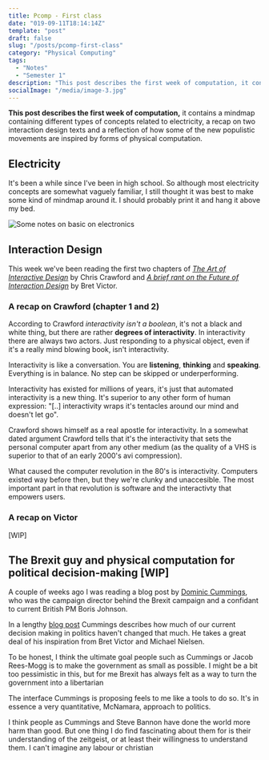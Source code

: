 ```yaml
---
title: Pcomp - First class
date: "019-09-11T18:14:14Z"
template: "post"
draft: false
slug: "/posts/pcomp-first-class"
category: "Physical Computing"
tags:
  - "Notes"
  - "Semester 1"
description: "This post describes the first week of computation, it contains a mindmap containing different types of concepts related to electricity, a recap on two interaction design texts and a reflection of how some of the new populistic movements are inspired by forms of physical computation."
socialImage: "/media/image-3.jpg"
---
```


**This post describes the first week of computation,** it contains a mindmap containing different types of concepts related to electricity, a recap on two interaction design texts and a reflection of how some of the new populistic movements are inspired by forms of physical computation.

## Electricity

It's been a while since I've been in high school. So although most electricity concepts are somewhat vaguely familiar, I still thought it was best to make some kind of mindmap around it. I should probably print it and hang it above my bed. 

![Some notes on basic on electronics](/media/electricity.png)

## Interaction Design

This week we've been reading the first two chapters of *[The Art of Interactive Design](https://www.goodreads.com/book/show/981377.The_Art_of_Interactive_Design)* by Chris Crawford and *[A brief rant on the Future of Interaction Design](http://worrydream.com/ABriefRantOnTheFutureOfInteractionDesign/)* by Bret Victor.

### A recap on Crawford (chapter 1 and 2)

According to Crawford *interactivity isn't a boolean*, it's not a black and white thing, but there are rather **degrees of interactivity**. In interactivity there are always two actors. Just responding to a physical object, even if it's a really mind blowing book, isn't interactivity. 

Interactivity is like a conversation. You are **listening**, **thinking** and **speaking**. Everything is in balance. No step can be skipped or underperforming.

Interactivity has existed for millions of years, it's just that automated interactivity is a new thing. It's superior to any other form of human expression: "[..] interactivity wraps it's tentacles around our mind and doesn't let go".

Crawford shows himself as a real apostle for interactivity. In a somewhat dated argument Crawford tells that it's the interactivity that sets the personal computer apart from any other medium (as the quality of a VHS is superior to that of an early 2000's avi compression).

What caused the computer revolution in the 80's is interactivity. Computers existed way before then, but they we're clunky and unaccesible. The most important part in that revolution is software and the interactivty that empowers users.

### A recap on Victor

[WIP]

## The Brexit guy and physical computation for political decision-making [WIP]

A couple of weeks ago I was reading a blog post by [Dominic Cummings](https://en.wikipedia.org/wiki/Dominic_Cummings), who was the campaign director behind the Brexit campaign and a confidant to current British PM Boris Johnson. 

In a lengthy [blog post](https://dominiccummings.com/2019/06/26/on-the-referendum-33-high-performance-government-cognitive-technologies-michael-nielsen-bret-victor-seeing-rooms/) Cummings describes how much of our current decision making in politics haven't changed that much. He takes a great deal of his inspiration from Bret Victor and Michael Nielsen. 

To be honest, I think the ultimate goal people such as Cummings or Jacob Rees-Mogg is to make the government as small as possible. I might be a bit too pessimistic in this, but for me Brexit has always felt as a way to turn the government into a libertarian 

The interface Cummings is proposing feels to me like a tools to do so. It's in essence a very quantitative, McNamara, approach to politics.

I think people as Cummings and Steve Bannon have done the world  more harm than good. But one thing I do find fascinating about them for is their understanding of the zeitgeist, or at least their willingness to understand them. I can't imagine any labour or christian
